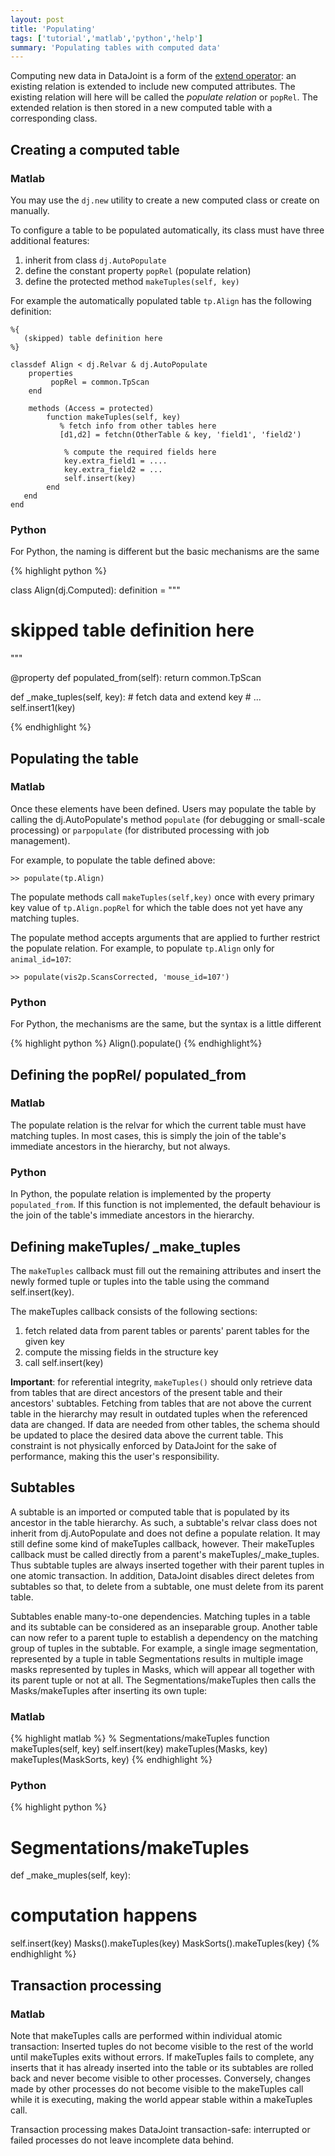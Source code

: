 ```yaml
---
layout: post
title: 'Populating'
tags: ['tutorial','matlab','python','help']
summary: 'Populating tables with computed data'
---
```


Computing new data in DataJoint is a form of the [extend operator](https://github.com/datajoint/datajoint-matlab/wiki/Projection#extend): an existing relation is extended to include new computed attributes. The existing relation will here will be called the *populate relation* or `popRel`. The extended relation is then stored in a new computed table with a corresponding class.


## Creating a computed table

### Matlab
You may use the `dj.new` utility to create a new computed class or create on manually.

To configure a table to be populated automatically, its class must have three additional features:

1. inherit from class `dj.AutoPopulate`
2. define the constant property `popRel` (populate relation)
3. define the protected method `makeTuples(self, key)`

For example the automatically populated table `tp.Align` has the following definition:

```
%{
   (skipped) table definition here 
%}

classdef Align < dj.Relvar & dj.AutoPopulate
    properties
         popRel = common.TpScan
    end
    
    methods (Access = protected)   
        function makeTuples(self, key)
           % fetch info from other tables here
           [d1,d2] = fetchn(OtherTable & key, 'field1', 'field2')

            % compute the required fields here
            key.extra_field1 = ....
            key.extra_field2 = ...
            self.insert(key)
        end 
   end
end
```

### Python 

For Python, the naming is different but the basic mechanisms are the same

{% highlight python %}

class Align(dj.Computed):
  definition = """
  # skipped table definition here
  """

  @property
  def populated_from(self):
    return common.TpScan
    

  def _make_tuples(self, key):
    # fetch data and extend key
    # ...
    self.insert1(key)


{% endhighlight %}


## Populating the table

### Matlab
Once these elements have been defined. Users may populate the table by calling the dj.AutoPopulate's method `populate` (for debugging or small-scale processing) or `parpopulate` (for distributed processing with job management). 

For example, to populate the table defined above:

```
>> populate(tp.Align)
```

The populate methods call `makeTuples(self,key)` once with every primary key value of `tp.Align.popRel` for which the table does not yet have any matching tuples.

The populate method accepts arguments that are applied to further restrict the populate relation. For example, to populate `tp.Align` only for `animal_id=107`:

```
>> populate(vis2p.ScansCorrected, 'mouse_id=107')
```

### Python 

For Python, the mechanisms are the same, but the syntax is a little different

{% highlight python %}
Align().populate()
{% endhighlight%}



## Defining the popRel/ populated_from

### Matlab

The populate relation is the relvar for which the current table must have matching tuples. In most cases, this is simply the join of the table's immediate ancestors in the hierarchy, but not always.

### Python 

In Python, the populate relation is implemented by the property `populated_from`. If this function is not implemented, the default behaviour is the join of the table's immediate ancestors in the hierarchy. 

## Defining makeTuples/ \_make_tuples


The `makeTuples` callback must fill out the remaining attributes and insert the newly formed tuple or tuples into the table using the command self.insert(key).

The makeTuples callback consists of the following sections:

1. fetch related data from parent tables or parents' parent tables for the given key  
2. compute the missing fields in the structure key
3. call self.insert(key)

**Important**: for referential integrity, `makeTuples()` should only retrieve data from tables that are direct ancestors of the present table and their ancestors' subtables. Fetching from tables that are not above the current table in the hierarchy may result in outdated tuples when the referenced data are changed. If data are needed from other tables, the schema should be updated to place the desired data above the current table. This constraint is not physically enforced by DataJoint for the sake of performance, making this the user's responsibility.


## Subtables

A subtable is an imported or computed table that is populated by its ancestor in the table hierarchy. As such, a subtable's relvar class does not inherit from dj.AutoPopulate and does not define a populate relation. It may still define some kind of makeTuples callback, however. Their makeTuples callback must be called directly from a parent's makeTuples/\_make_tuples. Thus subtable tuples are always inserted together with their parent tuples in one atomic transaction. In addition, DataJoint disables direct deletes from subtables so that, to delete from a subtable, one must delete from its parent table.

Subtables enable many-to-one dependencies. Matching tuples in a table and its subtable can be considered as an inseparable group. Another table can now refer to a parent tuple to establish a dependency on the matching group of tuples in the subtable. For example, a single image segmentation, represented by a tuple in table Segmentations results in multiple image masks represented by tuples in Masks, which will appear all together with its parent tuple or not at all. The Segmentations/makeTuples then calls the Masks/makeTuples after inserting its own tuple:


### Matlab


{% highlight matlab %}
% Segmentations/makeTuples
function makeTuples(self, key)
  self.insert(key)
  makeTuples(Masks, key)
  makeTuples(MaskSorts, key)
{% endhighlight %}


### Python 

{% highlight python %}
# Segmentations/makeTuples
def _make_muples(self, key):
  # computation happens 
  self.insert(key)
  Masks().makeTuples(key)
  MaskSorts().makeTuples(key)
{% endhighlight %}

## Transaction processing

### Matlab

Note that makeTuples calls are performed within individual atomic transaction: Inserted tuples do not become visible to the rest of the world until makeTuples exits without errors. If makeTuples fails to complete, any inserts that it has already inserted into the table or its subtables are rolled back and never become visible to other processes. Conversely, changes made by other processes do not become visible to the makeTuples call while it is executing, making the world appear stable within a makeTuples call.

Transaction processing makes DataJoint transaction-safe: interrupted or failed processes do not leave incomplete data behind.

